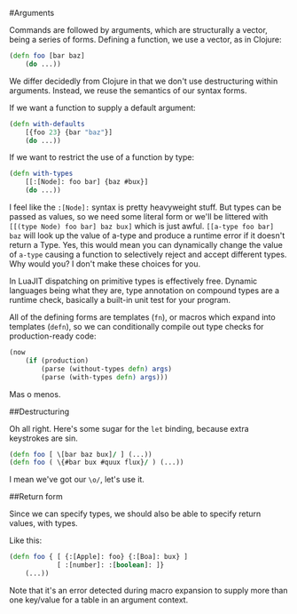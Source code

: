 #Arguments

Commands are followed by arguments, which are structurally a vector, being a series of forms. Defining a function, we use a vector, as in Clojure:

```clojure
(defn foo [bar baz] 
	(do ...))
```

We differ decidedly from Clojure in that we don't use destructuring within arguments. Instead, we reuse the semantics of our syntax forms. 

If we want a function to supply a default argument:

```clojure
(defn with-defaults 
	[{foo 23} {bar "baz"}]
	(do ...))
```

If we want to restrict the use of a function by type:

```clojure
(defn with-types
	[[:[Node]: foo bar] {baz #bux}]
	(do ...))
```

I feel like the `:[Node]:` syntax is pretty heavyweight stuff. But types can be passed as values, so we need some literal form or we'll be littered with `[[(type Node) foo bar] baz bux]` which is just awful. `[[a-type foo bar] baz` will look up the value of a-type and produce a runtime error if it doesn't return a Type. Yes, this would mean you can dynamically change the value of `a-type` causing a function to selectively reject and accept different types. Why would you? I don't make these choices for you. 

In LuaJIT dispatching on primitive types is effectively free. Dynamic languages being what they are, type annotation on compound types are a runtime check, basically a built-in unit test for your program. 

All of the defining forms are templates (`fn`), or macros which expand into templates (`defn`), so we can conditionally compile out type checks for production-ready code:

```clojure
(now 	
	(if (production)
		(parse (without-types defn) args)
		(parse (with-types defn) args)))
```

Mas o menos.

##Destructuring

Oh all right. Here's some sugar for the `let` binding, because extra keystrokes are sin.

```clojure
(defn foo [ \[bar baz bux]/ ] (...))
(defn foo ( \{#bar bux #quux flux}/ ) (...))
```

I mean we've got our `\o/`, let's use it. 

##Return form

Since we can specify types, we should also be able to specify return values, with types.

Like this:

```clojure
(defn foo { [ {:[Apple]: foo} {:[Boa]: bux} ]
			[ :[number]: :[boolean]: ]}
 	(...))
```

Note that it's an error detected during macro expansion to supply more than one key/value for a table in an argument context. 